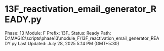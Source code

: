 # 13F_reactivation_email_generator_READY.py

Phase: 13
Module: F
Prefix: 13F_
Status: Ready
Path: D:\MAGIC\scripts\phase13\module_F\13F_reactivation_email_generator_READY.py
Last Updated: July 28, 2025 5:14 PM (GMT+5:30)
